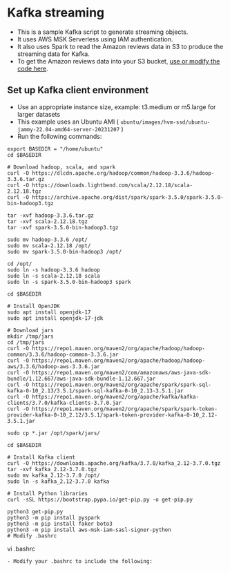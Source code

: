 # Kafka streaming

- This is a sample Kafka script to generate streaming objects.
- It uses AWS MSK Serverless using IAM authentication.
- It also uses Spark to read the Amazon reviews data in S3 to produce the streaming data for Kafka.
- To get the Amazon reviews data into your S3 bucket, [use or modify the code here](/download/download.py).

## Set up Kafka client environment
- Use an appropriate instance size, example: t3.medium or m5.large for larger datasets
- This example uses an Ubuntu AMI ( `ubuntu/images/hvm-ssd/ubuntu-jammy-22.04-amd64-server-20231207` )
- Run the following commands:

```
export BASEDIR = "/home/ubuntu"
cd $BASEDIR

# Download hadoop, scala, and spark
curl -O https://dlcdn.apache.org/hadoop/common/hadoop-3.3.6/hadoop-3.3.6.tar.gz
curl -O https://downloads.lightbend.com/scala/2.12.18/scala-2.12.18.tgz
curl -O https://archive.apache.org/dist/spark/spark-3.5.0/spark-3.5.0-bin-hadoop3.tgz

tar -xvf hadoop-3.3.6.tar.gz
tar -xvf scala-2.12.18.tgz
tar -xvf spark-3.5.0-bin-hadoop3.tgz

sudo mv hadoop-3.3.6 /opt/
sudo mv scala-2.12.18 /opt/
sudo mv spark-3.5.0-bin-hadoop3 /opt/

cd /opt/
sudo ln -s hadoop-3.3.6 hadoop
sudo ln -s scala-2.12.18 scala
sudo ln -s spark-3.5.0-bin-hadoop3 spark

cd $BASEDIR

# Install OpenJDK
sudo apt install openjdk-17
sudo apt install openjdk-17-jdk

# Download jars
mkdir /tmp/jars
cd /tmp/jars
curl -O https://repo1.maven.org/maven2/org/apache/hadoop/hadoop-common/3.3.6/hadoop-common-3.3.6.jar
curl -O https://repo1.maven.org/maven2/org/apache/hadoop/hadoop-aws/3.3.6/hadoop-aws-3.3.6.jar
curl -O https://repo1.maven.org/maven2/com/amazonaws/aws-java-sdk-bundle/1.12.667/aws-java-sdk-bundle-1.12.667.jar
curl -O https://repo1.maven.org/maven2/org/apache/spark/spark-sql-kafka-0-10_2.13/3.5.1/spark-sql-kafka-0-10_2.13-3.5.1.jar
curl -O https://repo1.maven.org/maven2/org/apache/kafka/kafka-clients/3.7.0/kafka-clients-3.7.0.jar
curl -O https://repo1.maven.org/maven2/org/apache/spark/spark-token-provider-kafka-0-10_2.12/3.5.1/spark-token-provider-kafka-0-10_2.12-3.5.1.jar

sudo cp *.jar /opt/spark/jars/

cd $BASEDIR

# Install Kafka client
curl -O https://downloads.apache.org/kafka/3.7.0/kafka_2.12-3.7.0.tgz
tar -xvf kafka_2.12-3.7.0.tgz
sudo mv kafka_2.12-3.7.0 /opt/
sudo ln -s kafka_2.12-3.7.0 kafka

# Install Python libraries
curl -sSL https://bootstrap.pypa.io/get-pip.py -o get-pip.py

python3 get-pip.py
python3 -m pip install pyspark
python3 -m pip install faker boto3
python3 -m pip install aws-msk-iam-sasl-signer-python
# Modify .bashrc
```
vi .bashrc
```
- Modify your .bashrc to include the following:

```
```

```
